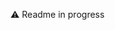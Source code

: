 
⚠️ Readme in progress 

<!-- ## 👋 Welcome to our README file.

What is Envoy ? 

We help content apps leverage their content to get qualified leads. 

We use a proven and high converting flow to do this: 
1 - One-to-one gifting. An integration is required. Integration required
2 - Marketing links: no need to integrate anything. 
3 - Rewards: usually used with our gifting feature. Boost sharing by 
4 - Analytics: 

**Here are some ideas to get you started:**

🙋‍♀️ A short introduction - what is your organization all about?
🌈 Contribution guidelines - how can the community get involved?
👩‍💻 Useful resources - where can the community find your docs? Is there anything else the community should know?
🍿 Fun facts - what does your team eat for breakfast?
🧙 Remember, you can do mighty things with the power of [Markdown](https://docs.github.com/github/writing-on-github/getting-started-with-writing-and-formatting-on-github/basic-writing-and-formatting-syntax)


![alt text](../images/flow.png?raw=true)



 -->
